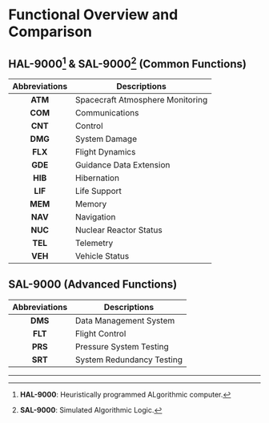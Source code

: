 # Functional Overview and Comparison

## HAL-9000[^1] & SAL-9000[^2] (Common Functions)

| Abbreviations | Descriptions                     |
|:-------------:|----------------------------------|
|    **ATM**    | Spacecraft Atmosphere Monitoring |
|    **COM**    | Communications                   |
|    **CNT**    | Control                          |
|    **DMG**    | System Damage                    |
|    **FLX**    | Flight Dynamics                  |
|    **GDE**    | Guidance Data Extension          |
|    **HIB**    | Hibernation                      |
|    **LIF**    | Life Support                     |
|    **MEM**    | Memory                           |
|    **NAV**    | Navigation                       |
|    **NUC**    | Nuclear Reactor Status           |
|    **TEL**    | Telemetry                        |
|    **VEH**    | Vehicle Status                   |

## SAL-9000 (Advanced Functions)

| Abbreviations | Descriptions              |
|:-------------:|---------------------------|
|    **DMS**    | Data Management System    |
|    **FLT**    | Flight Control            |
|    **PRS**    | Pressure System Testing   |
|    **SRT**    | System Redundancy Testing |

---

[^1]: **HAL-9000**: Heuristically programmed ALgorithmic computer.
[^2]: **SAL-9000**: Simulated Algorithmic Logic.